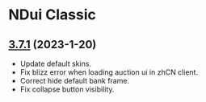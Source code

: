 # NDui Classic

## [3.7.1](https://github.com/siweia/NDui/tree/3.7.1) (2023-1-20)

- Update default skins.
- Fix blizz error when loading auction ui in zhCN client.
- Correct hide default bank frame.
- Fix collapse button visibility.